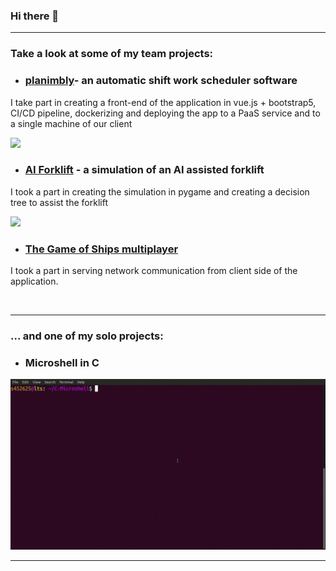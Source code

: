 ### Hi there 👋

---

### Take a look at some of my team projects:

- ### [planimbly](https://github.com/planimbly/planimbly)- an automatic shift work scheduler software 
I take part in creating a front-end of the application in vue.js + bootstrap5, CI/CD pipeline, dockerizing and deploying the app to a PaaS service and to a single machine of our client 

![](https://github.com/SaluSL/SaluSL/blob/master/planimbly_schedule.gif)

- ### [AI Forklift](https://git.wmi.amu.edu.pl/s452625/projektAI) - a simulation of an AI assisted forklift
I took a part in creating the simulation in pygame and creating a decision tree to assist the forklift

![](https://github.com/SaluSL/SaluSL/blob/master/forkliftAI.gif)

- ### [The Game of Ships multiplayer](https://github.com/kwakie13/SiecioweStatki)
I took a part in serving network communication from client side of the application.

<br>

---

### ... and one of my solo projects:

- ### Microshell in C
![](https://github.com/SaluSL/SaluSL/blob/master/microshell.gif)

---

<!--
**SaluSL/SaluSL** is a ✨ _special_ ✨ repository because its `README.md` (this file) appears on your GitHub profile.

Here are some ideas to get you started:

- 🔭 I’m currently working on ...
- 🌱 I’m currently learning ...
- 👯 I’m looking to collaborate on ...
- 🤔 I’m looking for help with ...
- 💬 Ask me about ...
- 📫 How to reach me: ...
- 😄 Pronouns: ...
- ⚡ Fun fact: ...
-->
